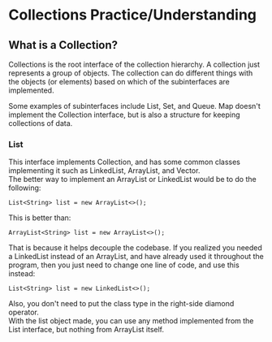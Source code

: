 # Collections Practice/Understanding

## What is a Collection?
Collections is the root interface of the collection hierarchy.  A collection just represents a group of objects. The collection can do different things with the objects (or elements) based on
which of the subinterfaces are implemented. <br>

Some examples of subinterfaces include List, Set, and Queue.  Map doesn't implement the Collection interface, but is also a structure for keeping collections of data. <br>

### List
This interface implements Collection, and has some common classes implementing it such as LinkedList, ArrayList, and Vector.<br>
The better way to implement an ArrayList or LinkedList would be to do the following:
```
List<String> list = new ArrayList<>();
```
This is better than:
```
ArrayList<String> list = new ArrayList<>();
```
That is because it helps decouple the codebase.  If you realized you needed a LinkedList instead of an ArrayList, and have already used it throughout the program, then you just need to
change one line of code, and use this instead:
```
List<String> list = new LinkedList<>();
```

Also, you don't need to put the class type in the right-side diamond operator.<br>
With the list object made, you can use any method implemented from the List interface, but nothing from ArrayList itself. 
